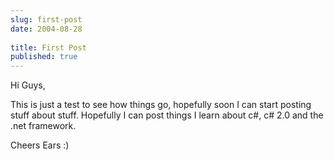 ```yaml
---
slug: first-post
date: 2004-08-28
 
title: First Post
published: true
---
```

Hi Guys,
<p />
This is just a test to see how things go, hopefully soon I can start posting stuff about stuff.  Hopefully I can post things I learn about c#, c# 2.0 and the .net framework.
<p />
Cheers Ears :)
<p />




